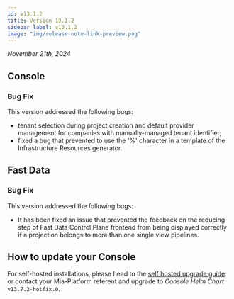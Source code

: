 ```yaml
---
id: v13.1.2
title: Version 13.1.2
sidebar_label: v13.1.2
image: "img/release-note-link-preview.png"
---
```


_November 21th, 2024_

## Console

### Bug Fix

This version addressed the following bugs:

* tenant selection during project creation and default provider management for companies with manually-managed tenant identifier;
* fixed a bug that prevented to use the '%' character in a template of the Infrastructure Resources generator.

## Fast Data

### Bug Fix

This version addressed the following bugs:

* It has been fixed an issue that prevented the feedback on the reducing step of Fast Data Control Plane frontend from being displayed correctly if a projection belongs to more than one single view pipelines.

## How to update your Console

For self-hosted installations, please head to the [self hosted upgrade guide](/docs/13.7.5/infrastructure/self-hosted/installation-chart/how-to-upgrade) or contact your Mia-Platform referent and upgrade to _Console Helm Chart_ `v13.7.2-hotfix.0`.
